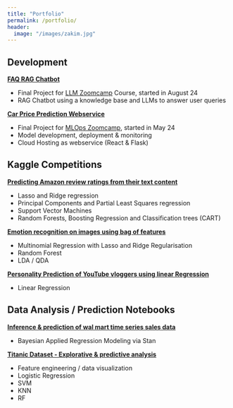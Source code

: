 ```yaml
---
title: "Portfolio"
permalink: /portfolio/
header:
  image: "/images/zakim.jpg"
---
```



## Development

[**FAQ RAG Chatbot**](https://github.com/Alexander-Heinz/vdi_chatbot)
* Final Project for [LLM Zoomcamp](https://github.com/DataTalksClub/llm-zoomcamp/) Course, started in August 24
* RAG Chatbot using a knowledge base and LLMs to answer user queries


[**Car Price Prediction Webservice**](hhttps://github.com/Alexander-Heinz/car-price-webapp)
* Final Project for [MLOps Zoomcamp](https://github.com/DataTalksClub/mlops-zoomcamp/tree/main), started in May 24
* Model development, deployment & monitoring
* Cloud Hosting as webservice (React & Flask)

## Kaggle Competitions

[**Predicting Amazon review ratings from their text content**](https://www.kaggle.com/glaswasser/baby-reviews-elise-tom-alex-group-5-round-2)
* Lasso and Ridge regression
* Principal Components and Partial Least Squares regression
* Support Vector Machines
* Random Forests, Boosting Regression and Classification trees (CART)


[**Emotion recognition on images using bag of features**](https://www.kaggle.com/glaswasser/emotion-recognition-t5-alexander-cathelijne-final)
* Multinomial Regression with Lasso and Ridge Regularisation
* Random Forest
* LDA / QDA


[**Personality Prediction of YouTube vloggers using linear Regression**](https://www.kaggle.com/glaswasser/notebook-bertlich-arja-heinz-team-2)

* Linear Regression

## Data Analysis / Prediction Notebooks

[**Inference & prediction of wal mart time series sales data**](https://www.kaggle.com/code/glaswasser/inference-prediction-bayesian-regression-rstan)

* Bayesian Applied Regression Modeling via Stan



[**Titanic Dataset - Explorative & predictive analysis**](https://www.kaggle.com/code/glaswasser/titanic-dataset-explorative-predictive-analysis)

* Feature engineering / data visualization
* Logistic Regression
* SVM
* KNN
* RF

